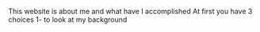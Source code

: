 This website is about me and what have I accomplished
At first you have 3 choices
1- to look at my background
